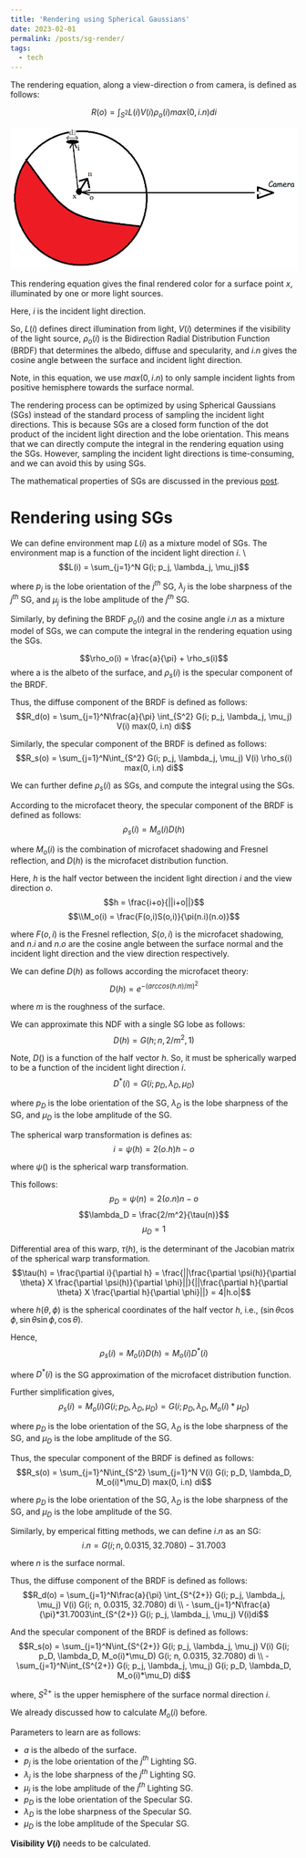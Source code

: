 ```yaml
---
title: 'Rendering using Spherical Gaussians'
date: 2023-02-01
permalink: /posts/sg-render/
tags:
  - tech
---
```


The rendering equation, along a view-direction $o$ from camera, is defined as follows:

$$R(o) = \int_{S^2} L(i) V(i) \rho_o(i) max(0, i.n) di$$

![alt text](https://raw.githubusercontent.com/alakhag/alakhag.github.io/master/images/rendering_eqn.png "Rendering Equation")

This rendering equation gives the final rendered color for a surface point $x$, illuminated by one or more light sources.

Here, $i$ is the incident light direction.

So, $L(i)$ defines direct illumination from light, $V(i)$ determines if the visibility of the light source, $\rho_o(i)$ is the Bidirection Radial Distribution Function (BRDF) that determines the albedo, diffuse and specularity, and $i.n$ gives the cosine angle between the surface and incident light direction.

Note, in this equation, we use $max(0, i.n)$ to only sample incident lights from positive hemisphere towards the surface normal.

The rendering process can be optimized by using Spherical Gaussians (SGs) instead of the standard process of sampling the incident light directions. This is because SGs are a closed form function of the dot product of the incident light direction and the lobe orientation. This means that we can directly compute the integral in the rendering equation using the SGs. However, sampling the incident light directions is time-consuming, and we can avoid this by using SGs.

The mathematical properties of SGs are discussed in the previous [post](https://alakhag.github.io/posts/sg/).

# Rendering using SGs
We can define environment map $L(i)$ as a mixture model of SGs. The environment map is a function of the incident light direction $i$. \\
$$L(i) = \sum_{j=1}^N G(i; p_j, \lambda_j, \mu_j)$$

where $p_j$ is the lobe orientation of the $j^{th}$ SG, $\lambda_j$ is the lobe sharpness of the $j^{th}$ SG, and $\mu_j$ is the lobe amplitude of the $j^{th}$ SG.

Similarly, by defining the BRDF $\rho_o(i)$ and the cosine angle $i.n$ as a mixture model of SGs, we can compute the integral in the rendering equation using the SGs.

$$\rho_o(i) = \frac{a}{\pi} + \rho_s(i)$$
where a is the albeto of the surface, and $\rho_s(i)$ is the specular component of the BRDF.

Thus, the diffuse component of the BRDF is defined as follows:
$$R_d(o) = \sum_{j=1}^N\frac{a}{\pi} \int_{S^2} G(i; p_j, \lambda_j, \mu_j) V(i) max(0, i.n) di$$

Similarly, the specular component of the BRDF is defined as follows:
$$R_s(o) = \sum_{j=1}^N\int_{S^2} G(i; p_j, \lambda_j, \mu_j) V(i) \rho_s(i) max(0, i.n) di$$

We can further define $\rho_s(i)$ as SGs, and compute the integral using the SGs.

According to the microfacet theory, the specular component of the BRDF is defined as follows:
$$\rho_s(i) = M_o(i)D(h)$$

where $M_o(i)$ is the combination of microfacet shadowing and Fresnel reflection, and $D(h)$ is the microfacet distribution function.

Here, $h$ is the half vector between the incident light direction $i$ and the view direction $o$.
$$h = \frac{i+o}{||i+o||}$$ 
$$\\M_o(i) = \frac{F(o,i)S(o,i)}{\pi(n.i)(n.o)}$$

where $F(o,i)$ is the Fresnel reflection, $S(o,i)$ is the microfacet shadowing, and $n.i$ and $n.o$ are the cosine angle between the surface normal and the incident light direction and the view direction respectively.

We can define $D(h)$ as follows according the microfacet theory:
$$D(h) = e^{-(arccos(h.n)/m)^2}$$

where $m$ is the roughness of the surface.

We can approximate this NDF with a single SG lobe as follows:
$$D(h) = G(h; n, 2/m^2, 1)$$

Note, $D()$ is a function of the half vector $h$. So, it must be spherically warped to be a function of the incident light direction $i$.
$$D^*(i) = G(i; p_D, \lambda_D, \mu_D)$$

where $p_D$ is the lobe orientation of the SG, $\lambda_D$ is the lobe sharpness of the SG, and $\mu_D$ is the lobe amplitude of the SG.

The spherical warp transformation is defines as:
$$i = \psi(h) = 2(o.h)h - o$$

where $\psi()$ is the spherical warp transformation.

This follows:
$$p_D = \psi(n) = 2(o.n)n - o$$
$$\lambda_D = \frac{2/m^2}{\tau(n)}$$
$$\mu_D = 1$$

Differential area of this warp, $\tau(h)$, is the determinant of the Jacobian matrix of the spherical warp transformation.
$$\tau(h) = \frac{\partial i}{\partial h} = \frac{||\frac{\partial \psi(h)}{\partial \theta} X \frac{\partial \psi(h)}{\partial \phi}||}{||\frac{\partial h}{\partial \theta} X \frac{\partial h}{\partial \phi}||} = 4|h.o|$$

where $h(\theta, \phi)$ is the spherical coordinates of the half vector $h$, i.e., $(\sin \theta \cos \phi, \sin \theta \sin \phi, \cos \theta)$.

Hence, 
$$\rho_s(i) = M_o(i)D(h) = M_o(i)D^*(i)$$

where $D^*(i)$ is the SG approximation of the microfacet distribution function.

Further simplification gives, 
$$\rho_s(i) = M_o(i)G(i; p_D, \lambda_D, \mu_D) = G(i; p_D, \lambda_D, M_o(i)*\mu_D)$$

where $p_D$ is the lobe orientation of the SG, $\lambda_D$ is the lobe sharpness of the SG, and $\mu_D$ is the lobe amplitude of the SG.

Thus, the specular component of the BRDF is defined as follows:
$$R_s(o) = \sum_{j=1}^N\int_{S^2} \sum_{j=1}^N V(i) G(i; p_D, \lambda_D, M_o(i)*\mu_D) max(0, i.n) di$$

where $p_D$ is the lobe orientation of the SG, $\lambda_D$ is the lobe sharpness of the SG, and $\mu_D$ is the lobe amplitude of the SG.

Similarly, by emperical fitting methods, we can define $i.n$ as an SG:
$$i.n = G(i; n, 0.0315, 32.7080) - 31.7003$$
  
  where $n$ is the surface normal.

Thus, the diffuse component of the BRDF is defined as follows:
$$R_d(o) = \sum_{j=1}^N\frac{a}{\pi} \int_{S^{2+}} G(i; p_j, \lambda_j, \mu_j) V(i) G(i; n, 0.0315, 32.7080) di \\ - \sum_{j=1}^N\frac{a}{\pi}*31.7003\int_{S^{2+}} G(i; p_j, \lambda_j, \mu_j) V(i)di$$

And the specular component of the BRDF is defined as follows:
$$R_s(o) = \sum_{j=1}^N\int_{S^{2+}} G(i; p_j, \lambda_j, \mu_j) V(i) G(i; p_D, \lambda_D, M_o(i)*\mu_D) G(i; n, 0.0315, 32.7080) di \\ - \sum_{j=1}^N\int_{S^{2+}} G(i; p_j, \lambda_j, \mu_j) G(i; p_D, \lambda_D, M_o(i)*\mu_D) di$$

where, $S^{2+}$ is the upper hemisphere of the surface normal direction $i$.

We already discussed how to calculate $M_o(i)$ before. 

Parameters to learn are as follows:
* $a$ is the albedo of the surface.
* $p_j$ is the lobe orientation of the $j^{th}$ Lighting SG.
* $\lambda_j$ is the lobe sharpness of the $j^{th}$ Lighting SG.
* $\mu_j$ is the lobe amplitude of the $j^{th}$ Lighting SG.
* $p_D$ is the lobe orientation of the Specular SG.
* $\lambda_D$ is the lobe sharpness of the Specular SG.
* $\mu_D$ is the lobe amplitude of the Specular SG.

**Visibility $V(i)$** needs to be calculated.
